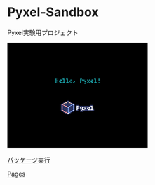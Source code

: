 # Pyxel-Sandbox
Pyxel実験用プロジェクト

![](image/screenshot.png)

[パッケージ実行](https://kitao.github.io/pyxel/wasm/launcher/?play=kitayoshi47.Pyxel-Sandbox.package.sandbox&gamepad=enabled)

[Pages](https://kitayoshi47.github.io/Pyxel-Sandbox/)
